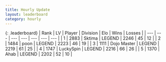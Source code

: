 ```yaml
---
title: Hourly Update
layout: leaderboard
category: hourly
---
```


{: .leaderboard}
| Rank | LV | Player | Division | Elo | Wins | Losses |
| --- | --- | --- | --- | --- | --- | --- |
| <span data-change="0">1</span> | 2883 | <span title="ID: 353063">Sktima</span> | LEGEND | <span data-change="0">2246</span> | <span data-change="0">45</span> | <span data-change="0">12</span> |
| <span data-change="0">2</span> | 1484 | <span title="ID: 540690">poon</span> | LEGEND | <span data-change="0">2223</span> | <span data-change="0">46</span> | <span data-change="0">19</span> |
| <span data-change="0">3</span> | 1111 | <span title="ID: 431504">Dojo Master</span> | LEGEND | <span data-change="0">2219</span> | <span data-change="0">61</span> | <span data-change="0">25</span> |
| <span data-change="0">4</span> | 1747 | <span title="ID: 498412">LuckySpin</span> | LEGEND | <span data-change="0">2216</span> | <span data-change="0">66</span> | <span data-change="0">26</span> |
| <span data-change="0">5</span> | 1370 | <span title="ID: 402846">Ahab</span> | LEGEND | <span data-change="0">2202</span> | <span data-change="0">52</span> | <span data-change="0">10</span> |